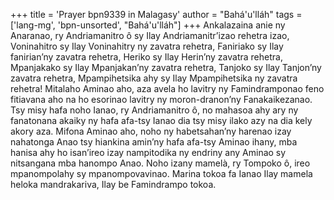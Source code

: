 +++
title = 'Prayer bpn9339 in Malagasy'
author = "Bahá'u'lláh"
tags = ['lang-mg', 'bpn-unsorted', "Bahá'u'lláh"]
+++
Ankalazaina anie ny Anaranao, ry Andriamanitro ô sy Ilay Andriamanitr’izao rehetra izao, Voninahitro sy Ilay Voninahitry ny zavatra rehetra, Faniriako sy Ilay fanirian’ny zavatra rehetra, Heriko sy Ilay Herin’ny zavatra rehetra, Mpanjakako sy Ilay Mpanjakan’ny zavatra rehetra, Tanjoko sy Ilay Tanjon’ny zavatra rehetra, Mpampihetsika ahy sy Ilay Mpampihetsika ny zavatra rehetra! Mitalaho Aminao aho, aza avela ho lavitry ny Famindramponao feno fitiavana aho na ho esorinao lavitry ny moron-dranon’ny Fanakaikezanao.
Tsy misy hafa noho Ianao, ry Andriamanitro ô, no mahasoa ahy ary ny fanatonana akaiky ny hafa afa-tsy Ianao dia tsy misy ilako azy na dia kely akory aza. Mifona Aminao aho, noho ny habetsahan’ny harenao izay nahatonga Anao tsy hiankina amin’ny hafa afa-tsy Aminao ihany, mba hanisa ahy ho isan’ireo izay nampitodika ny endriny  any Aminao sy nitsangana mba hanompo Anao.
Noho izany mamelà, ry Tompoko ô, ireo mpanompolahy sy mpanompovavinao. Marina tokoa fa Ianao Ilay mamela heloka mandrakariva, Ilay be Famindrampo tokoa.
